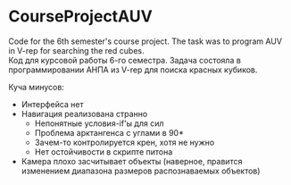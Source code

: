 # CourseProjectAUV
Code for the 6th semester's course project. The task was to program AUV in V-rep for searching the red cubes.
<br> Код для курсовой работы 6-го семестра. Задача состояла в программировании АНПА из V-rep для поиска красных кубиков.

Куча минусов:
- Интерфейса нет
- Навигация реализована странно
	- Непонятные условия-if'ы для сил
	- Проблема арктангенса с углами в 90*
	- Зачем-то контролируется крен, хотя не нужно
	- Нет остойчивости в скрипте питона
- Камера плохо засчитывает объекты (наверное, правится изменением диапазона размеров распознаваемых объектов)

